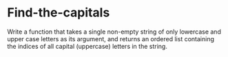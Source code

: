 # Find-the-capitals
Write a function that takes a single non-empty string of only lowercase and upper case letters as its argument, and returns an ordered list containing the indices of all capital (uppercase) letters in the string.
